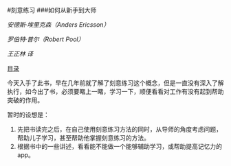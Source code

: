 #刻意练习
###如何从新手到大师

*安德斯·埃里克森（Anders Ericsson）*

*罗伯特·普尔（Robert Pool）*

*王正林 译*

[目录](index.md)

今天入手了此书，早在几年前就了解了刻意练习这个概念，但是一直没有深入了解执行，如今出了书，必须要睹上一睹，学习一下，顺便看看对工作有没有起到帮助突破的作用。

暂时的设想是：

1. 先把书读完之后，在自己使用刻意练习方法的同时，从导师的角度考虑问题，帮助儿子学习，甚至帮助他掌握刻意练习的方法。
2. 根据书中的一些讲述，看看能不能做一个能够辅助学习，或帮助提高记忆力的app。
